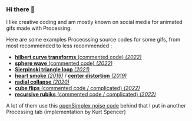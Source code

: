 ### Hi there 👋

I like creative coding and am mostly known on social media for animated gifs made with Processing.

Here are some examples Procecssing source codes for some gifs, from most recommended to less recommended :

- [**hilbert curve transforms** (commented code) *(2022)*](https://gist.github.com/Bleuje/0917441d809d5eccf4ddcfc6a5b787d9)
- [**sphere wave** (commented code) *(2022)*](https://gist.github.com/Bleuje/bd3e59266899687c11dbca39f1ffd7ae)
- [**Sierpinski triangle loop** *(2021)*](https://gist.github.com/Bleuje/1307e4c10898b93a25e159edbef8ea3c)
- [**heart smoke** *(2019)*](https://gist.github.com/Bleuje/020c562051ca8175e63a176487819b08) / [**center distortion** *(2019)*](https://gist.github.com/Bleuje/093adf9143e4b84f12f1b14bd8090d8c)
- [**radial collapse** *(2020)*](https://gist.github.com/Bleuje/3889f5ec12645c5d4ffd24cf7f96282a)
- [**cube flips** (commented code / complicated) *(2022)*](https://github.com/Bleuje/cubeflips-animation)
- [**recursive rubiks** (commented code / complicated) *(2022)*](https://github.com/Bleuje/recursiverubiks)

A lot of them use this [openSimplex noise code](https://gist.github.com/Bleuje/fce86ef35b66c4a2b6a469b27163591e) behind that I put in another Processing tab (implementation by Kurt Spencer)
